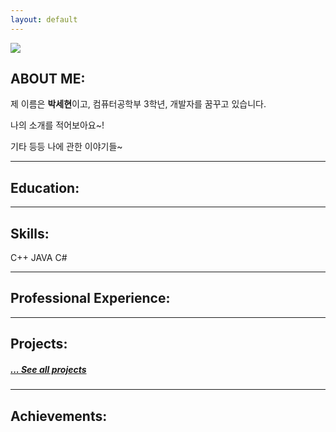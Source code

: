 ```yaml
---
layout: default
---
```

![](https://velog.velcdn.com/images/bboxeee/post/0cecb4d9-db22-4044-a854-170b3038eac2/image.png)


## ABOUT ME:

제 이름은 **박세현**이고, 컴퓨터공학부 3학년, 개발자를 꿈꾸고 있습니다.

나의 소개를
    적어보아요~!

기타 등등 나에 관한 이야기들~

---

## Education:

---

## Skills:
C++
  JAVA
  C#

---

## Professional Experience:

---

## Projects:

##### [... See all projects](./projects)
---

## Achievements:

